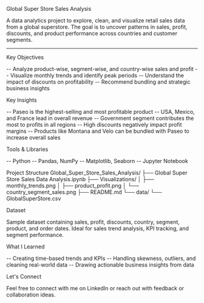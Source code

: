 Global Super Store Sales Analysis

A data analytics project to explore, clean, and visualize retail sales data from a global superstore. The goal is to uncover patterns in sales, profit, discounts, and product performance across countries and customer segments.

-----------------------

Key Objectives

-- Analyze product-wise, segment-wise, and country-wise sales and profit
-- Visualize monthly trends and identify peak periods
-- Understand the impact of discounts on profitability
-- Recommend bundling and strategic business insights

Key Insights

-- Paseo is the highest-selling and most profitable product
-- USA, Mexico, and France lead in overall revenue
-- Government segment contributes the most to profits in all regions
-- High discounts negatively impact profit margins
-- Products like Montana and Velo can be bundled with Paseo to increase overall sales

Tools & Libraries

-- Python
-- Pandas, NumPy
-- Matplotlib, Seaborn
-- Jupyter Notebook

Project Structure
Global_Super_Store_Sales_Analysis/
├── Global Super Store Sales Data Analysis.ipynb
├── Visualizations/
│   ├── monthly_trends.png
│   ├── product_profit.png
│   └── country_segment_sales.png
├── README.md
└── data/
    └── GlobalSuperStore.csv
    
Dataset

Sample dataset containing sales, profit, discounts, country, segment, product, and order dates.
Ideal for sales trend analysis, KPI tracking, and segment performance.

What I Learned

-- Creating time-based trends and KPIs
-- Handling skewness, outliers, and cleaning real-world data
-- Drawing actionable business insights from data

Let's Connect

Feel free to connect with me on LinkedIn or reach out with feedback or collaboration ideas.

